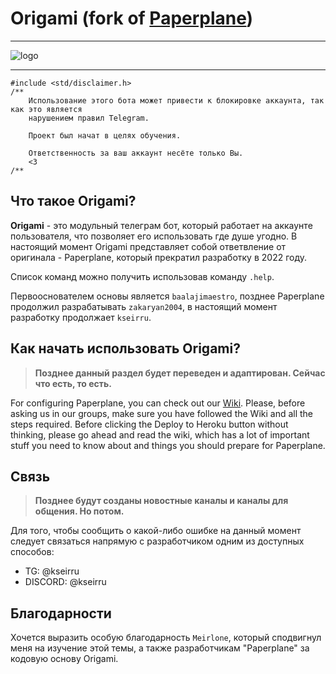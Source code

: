 # Origami (fork of [Paperplane](https://github.com/RaphielGang/Telegram-Paperplane))
<hr>

![logo](https://telegra.ph/file/025e0857d34045d8a1f04.png)

<hr>

```
#include <std/disclaimer.h>
/**
    Использование этого бота может привести к блокировке аккаунта, так как это является
    нарушением правил Telegram.
    
    Проект был начат в целях обучения.
    
    Ответственность за ваш аккаунт несёте только Вы.
    <3
/**
```

## Что такое Origami?

**Origami** - это модульный телеграм бот, который работает на аккаунте пользователя, что позволяет его использовать где душе угодно. В настоящий момент Origami представляет собой ответвление от оригинала - Paperplane, который прекратил разработку в 2022 году.

Список команд можно получить использовав команду `.help`.

Первооснователем основы является `baalajimaestro`, позднее Paperplane продолжил разрабатывать `zakaryan2004`, в настоящий момент разработку продолжает `kseirru`.


## Как начать использовать Origami?

> **Позднее данный раздел будет переведен и адаптирован. Сейчас что есть, то есть.**

For configuring Paperplane, you can check out our [Wiki](https://wiki.raphielgang.org). Please, before asking us in our groups,
make sure you have followed the Wiki and all the steps required. Before clicking the Deploy to Heroku button without thinking, please go ahead and read the wiki, which has a lot of important stuff you need to know about and things you should prepare for Paperplane.

## Связь

> **Позднее будут созданы новостные каналы и каналы для общения. Но потом.**

Для того, чтобы сообщить о какой-либо ошибке на данный момент следует связаться напрямую с разработчиком одним из доступных способов:

- TG: @kseirru
- DISCORD: @kseirru

## Благодарности
Хочется выразить особую благодарность `Meirlone`, который сподвигнул меня на изучение этой темы, а также разработчикам "Paperplane" за кодовую основу Origami.
